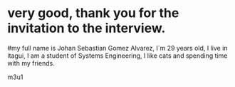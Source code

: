 # very good, thank you for the invitation to the interview.
#my full name is Johan Sebastian Gomez Alvarez, I´m 29 years old, I live in itagui, I am a student of Systems Engineering, I like cats and spending time with my friends.




m3u1
